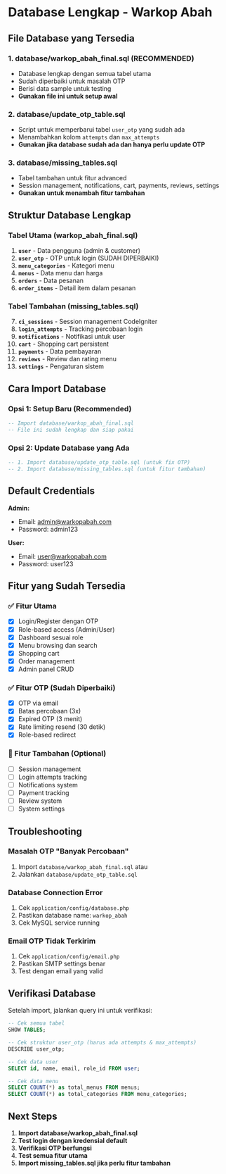 # Database Lengkap - Warkop Abah

## File Database yang Tersedia

### 1. **database/warkop_abah_final.sql** (RECOMMENDED)
- Database lengkap dengan semua tabel utama
- Sudah diperbaiki untuk masalah OTP
- Berisi data sample untuk testing
- **Gunakan file ini untuk setup awal**

### 2. **database/update_otp_table.sql**
- Script untuk memperbarui tabel `user_otp` yang sudah ada
- Menambahkan kolom `attempts` dan `max_attempts`
- **Gunakan jika database sudah ada dan hanya perlu update OTP**

### 3. **database/missing_tables.sql**
- Tabel tambahan untuk fitur advanced
- Session management, notifications, cart, payments, reviews, settings
- **Gunakan untuk menambah fitur tambahan**

## Struktur Database Lengkap

### Tabel Utama (warkop_abah_final.sql)

1. **`user`** - Data pengguna (admin & customer)
2. **`user_otp`** - OTP untuk login (SUDAH DIPERBAIKI)
3. **`menu_categories`** - Kategori menu
4. **`menus`** - Data menu dan harga
5. **`orders`** - Data pesanan
6. **`order_items`** - Detail item dalam pesanan

### Tabel Tambahan (missing_tables.sql)

7. **`ci_sessions`** - Session management CodeIgniter
8. **`login_attempts`** - Tracking percobaan login
9. **`notifications`** - Notifikasi untuk user
10. **`cart`** - Shopping cart persistent
11. **`payments`** - Data pembayaran
12. **`reviews`** - Review dan rating menu
13. **`settings`** - Pengaturan sistem

## Cara Import Database

### Opsi 1: Setup Baru (Recommended)
```sql
-- Import database/warkop_abah_final.sql
-- File ini sudah lengkap dan siap pakai
```

### Opsi 2: Update Database yang Ada
```sql
-- 1. Import database/update_otp_table.sql (untuk fix OTP)
-- 2. Import database/missing_tables.sql (untuk fitur tambahan)
```

## Default Credentials

**Admin:**
- Email: admin@warkopabah.com
- Password: admin123

**User:**
- Email: user@warkopabah.com
- Password: user123

## Fitur yang Sudah Tersedia

### ✅ Fitur Utama
- [x] Login/Register dengan OTP
- [x] Role-based access (Admin/User)
- [x] Dashboard sesuai role
- [x] Menu browsing dan search
- [x] Shopping cart
- [x] Order management
- [x] Admin panel CRUD

### ✅ Fitur OTP (Sudah Diperbaiki)
- [x] OTP via email
- [x] Batas percobaan (3x)
- [x] Expired OTP (3 menit)
- [x] Rate limiting resend (30 detik)
- [x] Role-based redirect

### 🔄 Fitur Tambahan (Optional)
- [ ] Session management
- [ ] Login attempts tracking
- [ ] Notifications system
- [ ] Payment tracking
- [ ] Review system
- [ ] System settings

## Troubleshooting

### Masalah OTP "Banyak Percobaan"
1. Import `database/warkop_abah_final.sql` atau
2. Jalankan `database/update_otp_table.sql`

### Database Connection Error
1. Cek `application/config/database.php`
2. Pastikan database name: `warkop_abah`
3. Cek MySQL service running

### Email OTP Tidak Terkirim
1. Cek `application/config/email.php`
2. Pastikan SMTP settings benar
3. Test dengan email yang valid

## Verifikasi Database

Setelah import, jalankan query ini untuk verifikasi:

```sql
-- Cek semua tabel
SHOW TABLES;

-- Cek struktur user_otp (harus ada attempts & max_attempts)
DESCRIBE user_otp;

-- Cek data user
SELECT id, name, email, role_id FROM user;

-- Cek data menu
SELECT COUNT(*) as total_menus FROM menus;
SELECT COUNT(*) as total_categories FROM menu_categories;
```

## Next Steps

1. **Import database/warkop_abah_final.sql**
2. **Test login dengan kredensial default**
3. **Verifikasi OTP berfungsi**
4. **Test semua fitur utama**
5. **Import missing_tables.sql jika perlu fitur tambahan**
